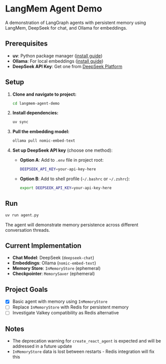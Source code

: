 # LangMem Agent Demo

A demonstration of LangGraph agents with persistent memory using LangMem, DeepSeek for chat, and Ollama for embeddings.

## Prerequisites

- **uv**: Python package manager ([install guide](https://docs.astral.sh/uv/getting-started/installation/))
- **Ollama**: For local embeddings ([install guide](https://ollama.ai/download))
- **DeepSeek API Key**: Get one from [DeepSeek Platform](https://platform.deepseek.com/api_keys)

## Setup

1. **Clone and navigate to project:**
   ```bash
   cd langmem-agent-demo
   ```

2. **Install dependencies:**
   ```bash
   uv sync
   ```

3. **Pull the embedding model:**
   ```bash
   ollama pull nomic-embed-text
   ```

4. **Set up DeepSeek API key** (choose one method):
   
   - **Option A**: Add to `.env` file in project root:
     ```bash
     DEEPSEEK_API_KEY=your-api-key-here
     ```
   
   - **Option B**: Add to shell profile (`~/.bashrc` or `~/.zshrc`):
     ```bash
     export DEEPSEEK_API_KEY=your-api-key-here
     ```

## Run

```bash
uv run agent.py
```

The agent will demonstrate memory persistence across different conversation threads.

## Current Implementation

- **Chat Model**: DeepSeek (`deepseek-chat`)
- **Embeddings**: Ollama (`nomic-embed-text`)
- **Memory Store**: `InMemoryStore` (ephemeral)
- **Checkpointer**: `MemorySaver` (ephemeral)

## Project Goals

- [x] Basic agent with memory using `InMemoryStore`
- [ ] Replace `InMemoryStore` with Redis for persistent memory
- [ ] Investigate Valkey compatibility as Redis alternative

## Notes

- The deprecation warning for `create_react_agent` is expected and will be addressed in a future update
- `InMemoryStore` data is lost between restarts - Redis integration will fix this
